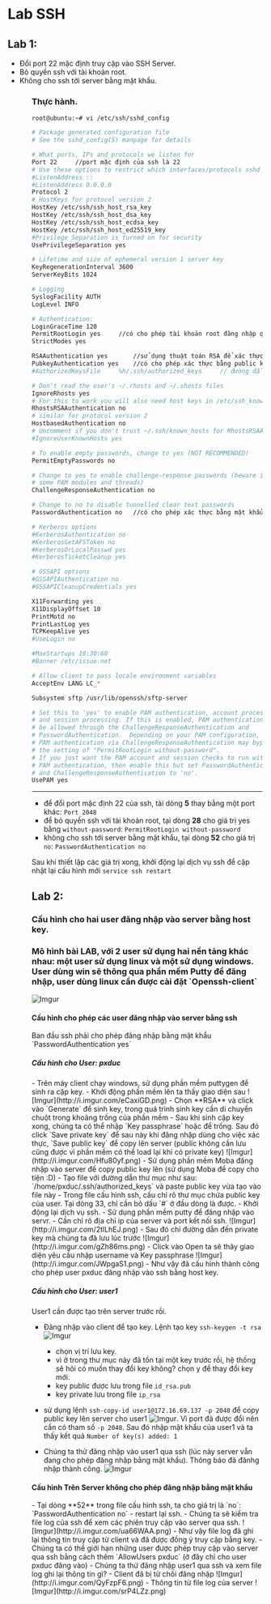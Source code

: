 <h1>Lab SSH</h1>

<h2>Lab 1:</h2> 
<ul>
	<li>Đổi port 22 mặc định truy cập vào SSH Server.</li>
 	<li>Bỏ quyền ssh với tài khoản root.</li>
	<li>Không cho ssh tới server bằng mật khẩu.</li>
<ul>
<h3>Thực hành.</h3>

`root@ubuntu:~# vi /etc/ssh/sshd_config`

```sh
# Package generated configuration file
# See the sshd_config(5) manpage for details

# What ports, IPs and protocols we listen for
Port 22 	//port mặc định của ssh là 22
# Use these options to restrict which interfaces/protocols sshd will bind to
#ListenAddress ::
#ListenAddress 0.0.0.0
Protocol 2
# HostKeys for protocol version 2
HostKey /etc/ssh/ssh_host_rsa_key
HostKey /etc/ssh/ssh_host_dsa_key
HostKey /etc/ssh/ssh_host_ecdsa_key
HostKey /etc/ssh/ssh_host_ed25519_key
#Privilege Separation is turned on for security
UsePrivilegeSeparation yes

# Lifetime and size of ephemeral version 1 server key
KeyRegenerationInterval 3600
ServerKeyBits 1024

# Logging
SyslogFacility AUTH
LogLevel INFO

# Authentication:
LoginGraceTime 120
PermitRootLogin yes		//có cho phép tài khoản root đăng nhập qua ssh không
StrictModes yes

RSAAuthentication yes		//sử dụng thuật toán RSA để xác thực
PubkeyAuthentication yes	//có cho phép xác thực bằng public key không
#AuthorizedKeysFile     %h/.ssh/authorized_keys		// đường dẫn lưu public key.

# Don't read the user's ~/.rhosts and ~/.shosts files
IgnoreRhosts yes
# For this to work you will also need host keys in /etc/ssh_known_hosts
RhostsRSAAuthentication no
# similar for protocol version 2
HostbasedAuthentication no
# Uncomment if you don't trust ~/.ssh/known_hosts for RhostsRSAAuthentication
#IgnoreUserKnownHosts yes

# To enable empty passwords, change to yes (NOT RECOMMENDED)
PermitEmptyPasswords no

# Change to yes to enable challenge-response passwords (beware issues with
# some PAM modules and threads)
ChallengeResponseAuthentication no

# Change to no to disable tunnelled clear text passwords
PasswordAuthentication no	//có cho phép xác thực bằng mật khẩu không

# Kerberos options
#KerberosAuthentication no
#KerberosGetAFSToken no
#KerberosOrLocalPasswd yes
#KerberosTicketCleanup yes

# GSSAPI options
#GSSAPIAuthentication no
#GSSAPICleanupCredentials yes

X11Forwarding yes
X11DisplayOffset 10
PrintMotd no
PrintLastLog yes
TCPKeepAlive yes
#UseLogin no

#MaxStartups 10:30:60
#Banner /etc/issue.net

# Allow client to pass locale environment variables
AcceptEnv LANG LC_*

Subsystem sftp /usr/lib/openssh/sftp-server

# Set this to 'yes' to enable PAM authentication, account processing,
# and session processing. If this is enabled, PAM authentication will
# be allowed through the ChallengeResponseAuthentication and
# PasswordAuthentication.  Depending on your PAM configuration,
# PAM authentication via ChallengeResponseAuthentication may bypass
# the setting of "PermitRootLogin without-password".
# If you just want the PAM account and session checks to run without
# PAM authentication, then enable this but set PasswordAuthentication
# and ChallengeResponseAuthentication to 'no'.
UsePAM yes
```                                                                                                                                                       

---

- để đổi port mặc định 22 của ssh, tài dòng **5** thay bằng một port khác: `Port 2048`
- để bỏ quyền ssh với tài khoản root, tại dòng **28** cho giá trị yes bằng `without-password`: `PermitRootLogin without-password`
- không cho ssh tới server bằng mật khẩu, tại dòng **52** cho giá trị `no`: `PasswordAuthentication no`

Sau khi thiết lập các giá trị xong, khởi động lại dịch vụ ssh để cập nhật lại cấu hình mới `service ssh restart`

<h2>Lab 2:</h2>
<h3>Cấu hình cho hai user đăng nhập vào server bằng host key.</h3>
<h3>Mô hình bài LAB, với 2 user sử dụng hai nền tảng khác nhau: một user sử dụng linux và một sử dụng windows. User dùng win sẽ thông qua phần mềm Putty để đăng nhập, user dùng linux cần được cài đặt `Openssh-client` </h3>

![Imgur](http://i.imgur.com/n3eSwiv.png)


<h4>Cấu hình cho phép các user đăng nhập vào server bằng ssh</h4>
Ban đầu ssh phải cho phép đăng nhập bằng mật khẩu `PasswordAuthentication yes`

<h5>Cấu hình cho User: pxduc</h5>
- Trên máy client chạy windows, sử dụng phần mềm puttygen để sinh ra cặp key.
- Khởi động phần mềm lên ta thấy giao diện sau ![Imgur](http://i.imgur.com/eCaxiGD.png) 
- Chọn **RSA** và click vào `Generate` để sinh key, trong quá trình sinh key cần di chuyển chuột trong khoảng trống của phần mềm
- Sau khi sinh cặp key xong, chúng ta có thể nhập `Key passphrase` hoặc để trống. Sau đó click `Save private key` để sau này khi đăng nhập dùng cho việc xác thực, `Save public key` để copy lên server (public không cần lưu cũng được vì phần mềm có thể load lại khi có private key) ![Imgur](http://i.imgur.com/Hfu80yf.png)
- Sử dụng phần mềm Moba đăng nhập vào server để copy public key lên (sử dụng Moba để copy cho tiện :D)
- Tạo file với đường dẫn thư mục như sau: `/home/pxduc/.ssh/authorized_keys` và paste public key vừa tạo vào file này
- Trong file cấu hình ssh, cấu chỉ rõ thư mục chứa public key của user. Tại dòng 33, chỉ cần bỏ dấu `#` ở đầu dòng là được.
- Khởi động lại dịch vụ ssh.
- Sử dụng phần mềm putty để đăng nhập vào servr.
- Cần chỉ rõ địa chỉ ip của server và port kết nối ssh. ![Imgur](http://i.imgur.com/2tlLhEJ.png)
- Sau đó chỉ đường dẫn đến private key mà chúng ta đã lưu lúc trước ![Imgur](http://i.imgur.com/gZh86ms.png)
- Click vào Open ta sẽ thây giao diện yêu cầu nhập username và Key passphrase ![Imgur](http://i.imgur.com/JWpgaS1.png)
- Như vậy đã cấu hình thành công cho phép user pxduc đăng nhập vào ssh bằng host key.

<h5>Cấu hình cho User: user1</h5>
User1 cần được tạo trên server trước rồi.

- Đăng nhập vào client để tạo key. Lệnh tạo key `ssh-keygen -t rsa` ![Imgur](http://i.imgur.com/7vql9te.png)
	- chọn vị trí lưu key.
	- vì ở trong thư mục này đã tồn tại một key trước rồi, hệ thống sẽ hỏi có muốn thay đổi key không? chọn y để thay đổi key mới.
	- key public được lưu trong file `id_rsa.pub`
	- key private lưu trong file `ip_rsa`

- sử dụng lệnh `ssh-copy-id user1@172.16.69.137 -p 2048` để copy public key lên server cho user1 ![Imgur](http://i.imgur.com/y2zCfWY.png). Vì port đã được đổi nên cần có tham số `-p 2048`. Sau đó nhập mật khẩu của user1 và ta thấy kết quả `Number of key(s) added: 1`
- Chúng ta thử đăng nhập vào user1 qua ssh (lúc này server vẫn đang cho phép đăng nhập bằng mật khẩu). Thông báo đã đănhg nhập thành công. ![Imgur](http://i.imgur.com/QS5Lvke.png) 

<h4>Cấu hình Trên Server không cho phép đăng nhập bằng mật khẩu</h4>
- Tại dòng **52** trong file cấu hình ssh, ta cho giá trị là `no`: `PasswordAuthentication no`
- restart lại ssh.
- Chúng ta sẽ kiểm tra file log của ssh để xem các phiên truy cập vào server qua ssh. ![Imgur](http://i.imgur.com/ua66WAA.png)
- Như vậy file log đã ghi lại thông tin truy cập từ client và đã được đồng ý truy cập bằng key.
- Chúng ta có thể giới hạn những user được phép truy cập vào server qua ssh bằng cách thêm `AllowUsers pxduc` (ở đây chỉ cho user pxduc đăng vào)
- Chúng ta thử đăng nhập user1 qua ssh và xem file log ghi lại thông tin gì?
- Client đã bị từ chối đăng nhập ![Imgur](http://i.imgur.com/QyFzpF6.png)
- Thông tin từ file log của server ![Imgur](http://i.imgur.com/srP4LZz.png)